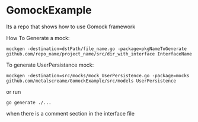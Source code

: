 # GomockExample
Its a repo that shows how to use Gomock framework

How To Generate a mock:

    mockgen -destination=dstPath/file_name.go -package=pkgNameToGenerate github.com/repo_name/project_name/src/dir_with_interface InterfaceName

To generate UserPersistance mock:

    mockgen -destination=src/mocks/mock_UserPersistence.go -package=mocks github.com/metalscreame/GomockExample/src/models UserPersistence


or run 

    go generate ./...
    
when there is a comment section in the interface file
